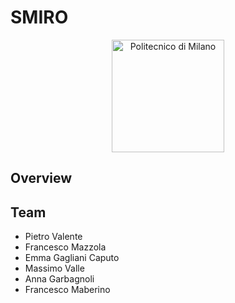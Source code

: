 # SMIRO

<p align="center">
    <img src="https://i.imgur.com/mPb3Qbd.gif" width="180" alt="Politecnico di Milano"/>
</p>

## Overview

## Team
- Pietro Valente
- Francesco Mazzola
- Emma Gagliani Caputo
- Massimo Valle
- Anna Garbagnoli
- Francesco Maberino
